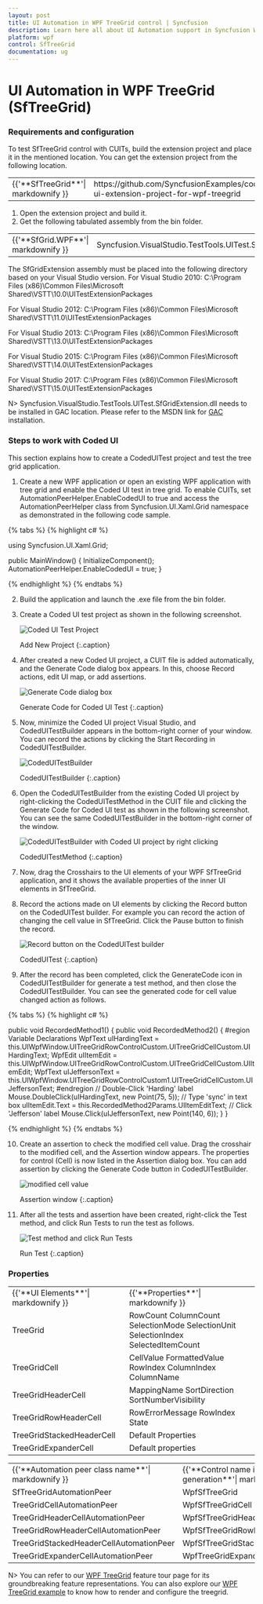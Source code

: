 ```yaml
---
layout: post
title: UI Automation in WPF TreeGrid control | Syncfusion
description: Learn here all about UI Automation support in Syncfusion WPF TreeGrid (SfTreeGrid) control and more.
platform: wpf
control: SfTreeGrid
documentation: ug
---
```


# UI Automation in WPF TreeGrid (SfTreeGrid)

### Requirements and configuration

To test SfTreeGrid control with CUITs, build the extension project and place it in the mentioned location. You can get the extension project from the following location.

<table>
<tr>
<td>
{{'**SfTreeGrid**'| markdownify }}
</td>
<td>
https://github.com/SyncfusionExamples/coded-ui-extension-project-for-wpf-treegrid
</td>
</tr>
</table>

1. Open the extension project and build it.
2. Get the following tabulated assembly from the bin folder.

<table>
<tr>
<td>
{{'**SfGrid.WPF**'| markdownify }}
</td>
<td>
Syncfusion.VisualStudio.TestTools.UITest.SfGridExtension.dll
</td>
</tr>
</table>

The SfGridExtension assembly must be placed into the following directory based on your Visual Studio version.
For Visual Studio 2010: 
C:\Program Files (x86)\Common Files\Microsoft Shared\VSTT\10.0\UITestExtensionPackages

For Visual Studio 2012: 
C:\Program Files (x86)\Common Files\Microsoft Shared\VSTT\11.0\UITestExtensionPackages

For Visual Studio 2013: 
C:\Program Files (x86)\Common Files\Microsoft Shared\VSTT\13.0\UITestExtensionPackages

For Visual Studio 2015: 
C:\Program Files (x86)\Common Files\Microsoft Shared\VSTT\14.0\UITestExtensionPackages

For Visual Studio 2017: 
C:\Program Files (x86)\Common Files\Microsoft Shared\VSTT\15.0\UITestExtensionPackages

N> Syncfusion.VisualStudio.TestTools.UITest.SfGridExtension.dll needs to be installed in GAC location. Please refer to the MSDN link for [GAC](https://docs.microsoft.com/en-us/previous-versions/dotnet/netframework-2.0/ex0ss12c(v=vs.80)) installation.

### Steps to work with Coded UI

This section explains how to create a CodedUITest project and test the tree grid application.

1. Create a new WPF application or open an existing WPF application with tree grid and enable the Coded UI test in tree grid. To enable CUITs, set AutomationPeerHelper.EnableCodedUI to true and access the AutomationPeerHelper class from Syncfusion.UI.Xaml.Grid namespace as demonstrated in the following code sample.

{% tabs %}
{% highlight c# %}

using Syncfusion.UI.Xaml.Grid;

public MainWindow()
{
	 InitializeComponent();
	 AutomationPeerHelper.EnableCodedUI = true;
}

{% endhighlight %}
{% endtabs %}

2. Build the application and launch the .exe file from the bin folder.
3. Create a Coded UI test project as shown in the following screenshot.

   ![Coded UI Test Project](UIAutomation_images/UIAutomation_img1.png)



   Add New Project
   {:.caption}

4. After created a new Coded UI project, a CUIT file is added automatically, and the Generate Code dialog box appears. In this, choose Record actions, edit UI map, or add assertions.

   ![Generate Code dialog box](UIAutomation_images/UIAutomation_img2.png)



   Generate Code for Coded UI Test
   {:.caption}

5. Now, minimize the Coded UI project Visual Studio, and CodedUITestBuilder appears in the bottom-right corner of your window. You can record the actions by clicking the Start Recording in CodedUITestBuilder.



   ![CodedUITestBuilder](UIAutomation_images/UIAutomation_img3.png)



   CodedUITestBuilder
   {:.caption}

6. Open the CodedUITestBuilder from the existing Coded UI project by right-clicking the CodedUITestMethod in the CUIT file and clicking the Generate Code for Coded UI test as shown in the following screenshot. You can see the same CodedUITestBuilder in the bottom-right corner of the window.

   ![CodedUITestBuilder with Coded UI project by right clicking](UIAutomation_images/UIAutomation_img4.png)



   CodedUITestMethod
   {:.caption}
7. Now, drag the Crosshairs to the UI elements of your WPF SfTreeGrid application, and it shows the available properties of the inner UI elements in SfTreeGrid.
8. Record the actions made on UI elements by clicking the Record button on the CodedUITest builder. For example you can record the action of changing the cell value in SfTreeGrid. Click the Pause button to finish the record.



   ![Record button on the CodedUITest builder](UIAutomation_images/UIAutomation_img5.png)



   CodedUITest
   {:.caption}

9. After the record has been completed, click the GenerateCode icon in CodedUITestBuilder for generate a test method, and then close the CodedUITestBuilder. You can see the generated code for cell value changed action as follows.

{% tabs %}
{% highlight c# %}

public void RecordedMethod1()
{
     public void RecordedMethod2()
   {
    #region Variable Declarations
    WpfText uIHardingText = this.UIWpfWindow.UITreeGridRowControlCustom.UITreeGridCellCustom.UIHardingText;
    WpfEdit uIItemEdit = this.UIWpfWindow.UITreeGridRowControlCustom.UITreeGridCellCustom.UIItemEdit;
    WpfText uIJeffersonText = this.UIWpfWindow.UITreeGridRowControlCustom1.UITreeGridCellCustom.UIJeffersonText;
   #endregion
    // Double-Click 'Harding' label
    Mouse.DoubleClick(uIHardingText, new Point(75, 5));
    // Type 'sync' in text box
    uIItemEdit.Text = this.RecordedMethod2Params.UIItemEditText;
    // Click 'Jefferson' label
    Mouse.Click(uIJeffersonText, new Point(140, 6));
}
}

{% endhighlight %}
{% endtabs %}

10. Create an assertion to check the modified cell value. Drag the crosshair to the modified cell, and the Assertion window appears. The properties for control (Cell) is now listed in the Assertion dialog box. You can add assertion by clicking the Generate Code button in CodedUITestBuilder.

    ![modified cell value](UIAutomation_images/UIAutomation_img6.png)



    Assertion window
    {:.caption}

11. After all the tests and assertion have been created, right-click the Test method, and click Run Tests to run the test as follows.

    ![Test method and click Run Tests ](UIAutomation_images/UIAutomation_img7.png)



    Run Test
	{:.caption}

###  Properties 

<table>
<tr>
<td>
{{'**UI Elements**'| markdownify }}
</td>
<td>
{{'**Properties**'| markdownify }}
</td>
</tr>
<tr>
<td>
TreeGrid
</td>
<td>
RowCount
ColumnCount
SelectionMode
SelectionUnit
SelectionIndex
SelectedItemCount

</td>
</tr>
<tr>
<td>
TreeGridCell
</td>
<td>
CellValue
FormattedValue
RowIndex
ColumnIndex
ColumnName

</td>
</tr>
<tr>
<td>
TreeGridHeaderCell
</td>
<td>
MappingName
SortDirection
SortNumberVisibility

</td>
</tr>
<tr>
<td>
TreeGridRowHeaderCell
</td>
<td>
RowErrorMessage
RowIndex
State

</td>
</tr>
<tr>
<td>
TreeGridStackedHeaderCell
</td>
<td>
Default Properties  
</td>
</tr>
<tr>
<td>
TreeGridExpanderCell
</td>
<td>
Default properties
</td>
</tr>
</table>



<table>
<tr>
<td>
{{'**Automation peer class name**'| markdownify }}
</td>
<td>
{{'**Control name in code generation**'| markdownify }}
</td>
<td>
{{'**Property provider class name**'| markdownify }}
</td>
</tr>
<tr>
<td>
SfTreeGridAutomationPeer
</td>
<td>
WpfSfTreeGrid
</td>
<td>
SfTreeGridPropertyProvider
</td>
</tr>
<tr>
<td>
TreeGridCellAutomationPeer
</td>
<td>
WpfSfTreeGridCell
</td>
<td>
SfTreeGridCellPropertyProvider
</td>
</tr>
<tr>
<td>
TreeGridHeaderCellAutomationPeer
</td>
<td>
WpfSfTreeGridHeaderCell
</td>
<td>
SfTreeGridHeaderCellPropertyProvider
</td>
</tr>
<tr>
<td>
TreeGridRowHeaderCellAutomationPeer
</td>
<td>
WpfSfTreeGridRowHeaderCell
</td>
<td>
SfTreeGridRowHeaderCellPropertyProvider
</td>
</tr>
<tr>
<td>
TreeGridStackedHeaderCellAutomationPeer
</td>
<td>
WpfSfTreeGridStackedHeaderCell
</td>
<td>
SfTreeGridStackedHeaderCellPropertyProvider
</td>
</tr>
<tr>
<td>
TreeGridExpanderCellAutomationPeer
</td>
<td>
WpfTreeGridExpanderCell
</td>
<td>
SfTreeGridExpanderCellPropertyProvider
</td>
</tr>
</table>


N> You can refer to our [WPF TreeGrid](https://www.syncfusion.com/wpf-controls/treegrid) feature tour page for its groundbreaking feature representations. You can also explore our [WPF TreeGrid example](https://github.com/syncfusion/wpf-demos) to know how to render and configure the treegrid.